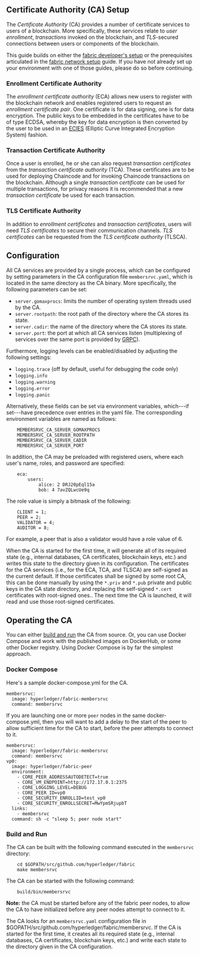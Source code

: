 ## Certificate Authority (CA) Setup

The _Certificate Authority_ (CA) provides a number of certificate services to users of a blockchain.  More specifically, these services relate to _user enrollment_, _transactions_ invoked on the blockchain, and _TLS_-secured connections between users or components of the blockchain.

This guide builds on either the [fabric developer's setup](../dev-setup/devenv.md) or the prerequisites articulated in the [fabric network setup](Network-setup.md) guide. If you have not already set up your environment with one of those guides, please do so before continuing.

### Enrollment Certificate Authority

The _enrollment certificate authority_ (ECA) allows new users to register with the blockchain network and enables registered users to request an _enrollment certificate pair_.  One certificate is for data signing, one is for data encryption.  The public keys to be embedded in the certificates have to be of type ECDSA, whereby the key for data encryption is then converted by the user to be used in an [ECIES](https://en.wikipedia.org/wiki/Integrated_Encryption_Scheme) (Elliptic Curve Integrated Encryption System) fashion.

### Transaction Certificate Authority

Once a user is enrolled, he or she can also request _transaction certificates_ from the _transaction certificate authority_ (TCA). These certificates are to be used for deploying Chaincode and for invoking Chaincode transactions on the blockchain.  Although a single _transaction certificate_ can be used for multiple transactions, for privacy reasons it is recommended that a new _transaction certificate_ be used for each transaction.

### TLS Certificate Authority

In addition to _enrollment certificates_ and _transaction certificates_, users will need _TLS certificates_ to secure their communication channels.  _TLS certificates_ can be requested from the _TLS certificate authority_ (TLSCA).

## Configuration

All CA services are provided by a single process, which can be configured by setting parameters in the CA configuration file `membersrvc.yaml`, which is located in the same directory as the CA binary.  More specifically, the following parameters can be set:

- `server.gomaxprocs`: limits the number of operating system threads used by the CA.
- `server.rootpath`: the root path of the directory where the CA stores its state.
- `server.cadir`: the name of the directory where the CA stores its state.
- `server.port`: the port at which all CA services listen (multiplexing of services over the same port is provided by [GRPC](http://www.grpc.io)).

Furthermore, logging levels can be enabled/disabled by adjusting the following settings:

- `logging.trace` (off by default, useful for debugging the code only)
- `logging.info`
- `logging.warning`
- `logging.error`
- `logging.panic`

Alternatively, these fields can be set via environment variables, which---if set---have precedence over entries in the yaml file.  The corresponding environment variables are named as follows:

```
    MEMBERSRVC_CA_SERVER_GOMAXPROCS
    MEMBERSRVC_CA_SERVER_ROOTPATH
    MEMBERSRVC_CA_SERVER_CADIR
    MEMBERSRVC_CA_SERVER_PORT
```

In addition, the CA may be preloaded with registered users, where each user's name, roles, and password are specified:

```
    eca:
    	users:
    		alice: 2 DRJ20pEql15a
    		bob: 4 7avZQLwcUe9q
```
The role value is simply a bitmask of the following:
```
    CLIENT = 1;
    PEER = 2;
    VALIDATOR = 4;
    AUDITOR = 8;
```

For example, a peer that is also a validator would have a role value of 6.

When the CA is started for the first time, it will generate all of its required state (e.g., internal databases, CA certificates, blockchain keys, etc.) and writes this state to the directory given in its configuration.  The certificates for the CA services (i.e., for the ECA, TCA, and TLSCA) are self-signed as the current default.  If those certificates shall be signed by some root CA, this can be done manually by using the `*.priv` and `*.pub` private and public keys in the CA state directory, and replacing the self-signed `*.cert` certificates with root-signed ones..  The next time the CA is launched, it will read and use those root-signed certificates.

## Operating the CA

You can either [build and run](#build-and-run) the CA from source. Or, you can use Docker Compose and work with the published images on DockerHub, or some other Docker registry. Using Docker Compose is by far the simplest approach.

### Docker Compose

Here's a sample docker-compose.yml for the CA.

```
membersrvc:
  image: hyperledger/fabric-membersrvc
  command: membersrvc
```

If you are launching one or more `peer` nodes in the same docker-compose.yml, then you will want to add a delay to the start of the peer to allow sufficient time for the CA to start, before the peer attempts to connect to it.

```
membersrvc:
  image: hyperledger/fabric-membersrvc
  command: membersrvc
vp0:
  image: hyperledger/fabric-peer
  environment:
    - CORE_PEER_ADDRESSAUTODETECT=true
    - CORE_VM_ENDPOINT=http://172.17.0.1:2375
    - CORE_LOGGING_LEVEL=DEBUG
    - CORE_PEER_ID=vp0
    - CORE_SECURITY_ENROLLID=test_vp0
    - CORE_SECURITY_ENROLLSECRET=MwYpmSRjupbT
  links:
    - membersrvc
  command: sh -c "sleep 5; peer node start"
```

### Build and Run

The CA can be built with the following command executed in the `membersrvc` directory:

```
    cd $GOPATH/src/github.com/hyperledger/fabric
    make membersrvc
```

The CA can be started with the following command:

```
    build/bin/membersrvc
```

**Note:** the CA must be started before any of the fabric peer nodes, to allow the CA to have initialized before any peer nodes attempt to connect to it.

The CA looks for an `membersrvc.yaml` configuration file in $GOPATH/src/github.com/hyperledger/fabric/membersrvc.  If the CA is started for the first time, it creates all its required state (e.g., internal databases, CA certificates, blockchain keys, etc.) and write each state to the directory given in the CA configuration.
